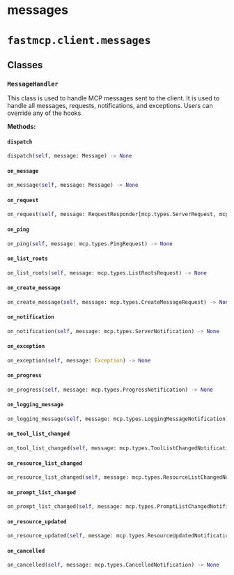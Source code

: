 # messages

# `fastmcp.client.messages`

## Classes

### `MessageHandler` <sup><a href="https://github.com/jlowin/fastmcp/blob/main/src/fastmcp/client/messages.py#L16" target="_blank"><Icon icon="github" style="width: 14px; height: 14px;" /></a></sup>

This class is used to handle MCP messages sent to the client. It is used to handle all messages,
requests, notifications, and exceptions. Users can override any of the hooks

**Methods:**

#### `dispatch` <sup><a href="https://github.com/jlowin/fastmcp/blob/main/src/fastmcp/client/messages.py#L30" target="_blank"><Icon icon="github" style="width: 14px; height: 14px;" /></a></sup>

```python
dispatch(self, message: Message) -> None
```

#### `on_message` <sup><a href="https://github.com/jlowin/fastmcp/blob/main/src/fastmcp/client/messages.py#L74" target="_blank"><Icon icon="github" style="width: 14px; height: 14px;" /></a></sup>

```python
on_message(self, message: Message) -> None
```

#### `on_request` <sup><a href="https://github.com/jlowin/fastmcp/blob/main/src/fastmcp/client/messages.py#L77" target="_blank"><Icon icon="github" style="width: 14px; height: 14px;" /></a></sup>

```python
on_request(self, message: RequestResponder[mcp.types.ServerRequest, mcp.types.ClientResult]) -> None
```

#### `on_ping` <sup><a href="https://github.com/jlowin/fastmcp/blob/main/src/fastmcp/client/messages.py#L82" target="_blank"><Icon icon="github" style="width: 14px; height: 14px;" /></a></sup>

```python
on_ping(self, message: mcp.types.PingRequest) -> None
```

#### `on_list_roots` <sup><a href="https://github.com/jlowin/fastmcp/blob/main/src/fastmcp/client/messages.py#L85" target="_blank"><Icon icon="github" style="width: 14px; height: 14px;" /></a></sup>

```python
on_list_roots(self, message: mcp.types.ListRootsRequest) -> None
```

#### `on_create_message` <sup><a href="https://github.com/jlowin/fastmcp/blob/main/src/fastmcp/client/messages.py#L88" target="_blank"><Icon icon="github" style="width: 14px; height: 14px;" /></a></sup>

```python
on_create_message(self, message: mcp.types.CreateMessageRequest) -> None
```

#### `on_notification` <sup><a href="https://github.com/jlowin/fastmcp/blob/main/src/fastmcp/client/messages.py#L91" target="_blank"><Icon icon="github" style="width: 14px; height: 14px;" /></a></sup>

```python
on_notification(self, message: mcp.types.ServerNotification) -> None
```

#### `on_exception` <sup><a href="https://github.com/jlowin/fastmcp/blob/main/src/fastmcp/client/messages.py#L94" target="_blank"><Icon icon="github" style="width: 14px; height: 14px;" /></a></sup>

```python
on_exception(self, message: Exception) -> None
```

#### `on_progress` <sup><a href="https://github.com/jlowin/fastmcp/blob/main/src/fastmcp/client/messages.py#L97" target="_blank"><Icon icon="github" style="width: 14px; height: 14px;" /></a></sup>

```python
on_progress(self, message: mcp.types.ProgressNotification) -> None
```

#### `on_logging_message` <sup><a href="https://github.com/jlowin/fastmcp/blob/main/src/fastmcp/client/messages.py#L100" target="_blank"><Icon icon="github" style="width: 14px; height: 14px;" /></a></sup>

```python
on_logging_message(self, message: mcp.types.LoggingMessageNotification) -> None
```

#### `on_tool_list_changed` <sup><a href="https://github.com/jlowin/fastmcp/blob/main/src/fastmcp/client/messages.py#L105" target="_blank"><Icon icon="github" style="width: 14px; height: 14px;" /></a></sup>

```python
on_tool_list_changed(self, message: mcp.types.ToolListChangedNotification) -> None
```

#### `on_resource_list_changed` <sup><a href="https://github.com/jlowin/fastmcp/blob/main/src/fastmcp/client/messages.py#L110" target="_blank"><Icon icon="github" style="width: 14px; height: 14px;" /></a></sup>

```python
on_resource_list_changed(self, message: mcp.types.ResourceListChangedNotification) -> None
```

#### `on_prompt_list_changed` <sup><a href="https://github.com/jlowin/fastmcp/blob/main/src/fastmcp/client/messages.py#L115" target="_blank"><Icon icon="github" style="width: 14px; height: 14px;" /></a></sup>

```python
on_prompt_list_changed(self, message: mcp.types.PromptListChangedNotification) -> None
```

#### `on_resource_updated` <sup><a href="https://github.com/jlowin/fastmcp/blob/main/src/fastmcp/client/messages.py#L120" target="_blank"><Icon icon="github" style="width: 14px; height: 14px;" /></a></sup>

```python
on_resource_updated(self, message: mcp.types.ResourceUpdatedNotification) -> None
```

#### `on_cancelled` <sup><a href="https://github.com/jlowin/fastmcp/blob/main/src/fastmcp/client/messages.py#L125" target="_blank"><Icon icon="github" style="width: 14px; height: 14px;" /></a></sup>

```python
on_cancelled(self, message: mcp.types.CancelledNotification) -> None
```
